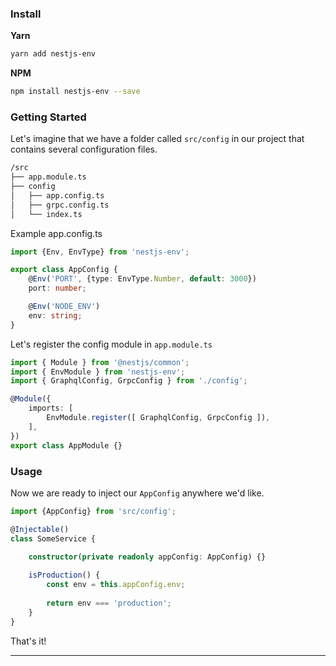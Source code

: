 ### Install

**Yarn**
```bash
yarn add nestjs-env
```

**NPM**
```bash
npm install nestjs-env --save
```

### Getting Started

Let's imagine that we have a folder called `src/config` in our project that contains several configuration files.

```bash
/src
├── app.module.ts
├── config
│   ├── app.config.ts
│   ├── grpc.config.ts
│   └── index.ts
```

Example app.config.ts

```ts
import {Env, EnvType} from 'nestjs-env';

export class AppConfig {
    @Env('PORT', {type: EnvType.Number, default: 3000})
    port: number;

    @Env('NODE_ENV')
    env: string;
}
```

Let's register the config module in `app.module.ts`

```ts
import { Module } from '@nestjs/common';
import { EnvModule } from 'nestjs-env';
import { GraphqlConfig, GrpcConfig } from './config';

@Module({
    imports: [
        EnvModule.register([ GraphqlConfig, GrpcConfig ]),
    ],
})
export class AppModule {}
```

### Usage

Now we are ready to inject our `AppConfig` anywhere we'd like.

```ts
import {AppConfig} from 'src/config';

@Injectable()
class SomeService {

    constructor(private readonly appConfig: AppConfig) {}
    
    isProduction() {
        const env = this.appConfig.env;
        
        return env === 'production';
    }
}
```

That's it!

-----
